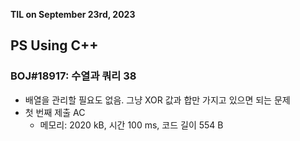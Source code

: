 **TIL on September 23rd, 2023**

## PS Using C++
### BOJ#18917: 수열과 쿼리 38
* 배열을 관리할 필요도 없음. 그냥 XOR 값과 합만 가지고 있으면 되는 문제
* 첫 번째 제출 AC
  - 메모리: 2020 kB, 시간 100 ms, 코드 길이 554 B
